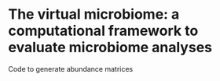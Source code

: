 # The virtual microbiome: a computational framework to evaluate microbiome analyses

Code to generate abundance matrices
